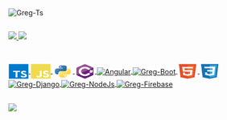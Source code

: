 

  <img align="center" alt="Greg-Ts" height="480" width="1000" src="https://th.bing.com/th/id/R.8d8c83e6fd50045287375032a8797318?rik=Yv%2bzA7JIgyA9zA&pid=ImgRaw&r=0">

##

<div>
 <a href="https://github.com/lgregi"> 
<img height="180em" src="https://github-readme-stats.vercel.app/api?username=lgregi&show_icons=true&theme=dark&include_all_comits=true&count_private=true"/>
   <img height="180em" src="https://github-readme-stats.vercel.app/api/top-langs/?username=lgregi&layout=compact&langs_count=168&theme=dark"/>
</div>
  
  

##
<div style="display: inline_block"><br>  
  <img align="center" alt="Greg-Ts" height="30" width="40" src="https://raw.githubusercontent.com/devicons/devicon/master/icons/typescript/typescript-plain.svg">
 <img align="center" alt="Greg-Js" height="30" width="40" src="https://raw.githubusercontent.com/devicons/devicon/master/icons/javascript/javascript-plain.svg">
   <img align="center" alt="Greg-Python" height="30" width="40" src="https://raw.githubusercontent.com/devicons/devicon/master/icons/python/python-original.svg">
 <img align="center" alt="Greg-Csharp" height="30" width="40" src="https://raw.githubusercontent.com/devicons/devicon/master/icons/csharp/csharp-original.svg">
 <img align="center" alt="Angular" height="30" width="40" src="https://cdn.jsdelivr.net/gh/devicons/devicon/icons/angularjs/angularjs-original.svg"> 
 <img align="center" alt="Greg-Boot" height="30" width="40" src="https://cdn.jsdelivr.net/gh/devicons/devicon/icons/bootstrap/bootstrap-original.svg">
 <img align="center" alt="Greg-HTML" height="30" width="40" src="https://raw.githubusercontent.com/devicons/devicon/master/icons/html5/html5-original.svg">
  <img align="center" alt="Greg-CSS" height="30" width="40" src="https://raw.githubusercontent.com/devicons/devicon/master/icons/css3/css3-original.svg">
 <img align="center" alt="Greg-Django" height="30" width="40" src="https://cdn.jsdelivr.net/gh/devicons/devicon/icons/django/django-plain.svg"> 
 <img align="center" alt="Greg-NodeJs" height="30" width="40" src="https://cdn.jsdelivr.net/gh/devicons/devicon/icons/nodejs/nodejs-original-wordmark.svg"> 
  <img align="center" alt="Greg-Firebase" height="30" width="40" src="https://cdn.jsdelivr.net/gh/devicons/devicon/icons/firebase/firebase-plain-wordmark.svg">  
 
  

</div>

##

<div>
  <a href="https://www.linkedin.com/in/lucas-silva-865074240/" target="_blank"><img src="https://img.shields.io/badge/-LinkedIn-%230077B5?style=for-the-badge&logo=linkedin&logoColor=white" target="_blank"></a> 

</div>




